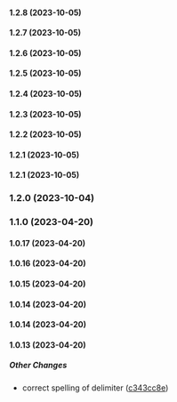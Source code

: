 #### 1.2.8 (2023-10-05)

#### 1.2.7 (2023-10-05)

#### 1.2.6 (2023-10-05)

#### 1.2.5 (2023-10-05)

#### 1.2.4 (2023-10-05)

#### 1.2.3 (2023-10-05)

#### 1.2.2 (2023-10-05)

#### 1.2.1 (2023-10-05)

#### 1.2.1 (2023-10-05)

### 1.2.0 (2023-10-04)

### 1.1.0 (2023-04-20)

#### 1.0.17 (2023-04-20)

#### 1.0.16 (2023-04-20)

#### 1.0.15 (2023-04-20)

#### 1.0.14 (2023-04-20)

#### 1.0.14 (2023-04-20)

#### 1.0.13 (2023-04-20)

##### Other Changes

*  correct spelling of delimiter ([c343cc8e](https://github.com/material-table-core/exporters/commit/c343cc8e4effe317742d04f1a6ff1254ab1798e2))

#### 1.0.12 (2022-02-06)

##### Documentation Changes

*  add changellog ([946e55b3](https://github.com/material-table-core/exporters/commit/946e55b3842d4bee9193c57ff99360b6ac120552))

#### 1.0.12 (2022-02-06)

